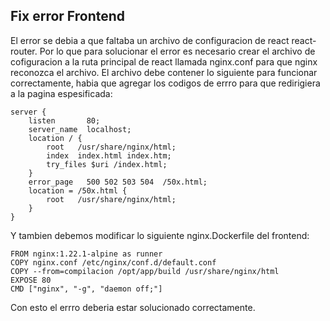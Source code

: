  
## Fix error Frontend

El error se debia a que faltaba un archivo de configuracion de react react-router. Por lo que para solucionar el error es necesario crear el archivo de cofiguracion a la ruta principal de react llamada nginx.conf para que nginx reconozca el archivo. El archivo debe contener lo siguiente para funcionar correctamente, habia que agregar los codigos de errro para que redirigiera a la pagina espesificada:

    server {
        listen       80;
        server_name  localhost;
        location / {
            root   /usr/share/nginx/html;
            index  index.html index.htm;
            try_files $uri /index.html;
        }
        error_page   500 502 503 504  /50x.html;
        location = /50x.html {
            root   /usr/share/nginx/html;
        }
    }

Y tambien debemos modificar lo siguiente nginx.Dockerfile del frontend:


    FROM nginx:1.22.1-alpine as runner
    COPY nginx.conf /etc/nginx/conf.d/default.conf
    COPY --from=compilacion /opt/app/build /usr/share/nginx/html
    EXPOSE 80
    CMD ["nginx", "-g", "daemon off;"]

Con esto el errro deberia estar solucionado correctamente.
